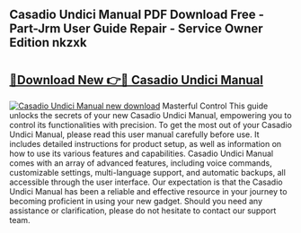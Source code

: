 ## Casadio Undici Manual PDF Download Free - Part-Jrm User Guide Repair - Service Owner Edition nkzxk

# <h2><a href="http://bc42827.oget.top/?id=Casadio+Undici+Manual">🔗Download New 👉🔴 Casadio Undici Manual</a></h2>

[![Casadio Undici Manual new download](https://i.imgur.com/5g1atiW.png)](http://bc42827.oget.top/?id=Casadio+Undici+Manual)
Masterful Control This guide unlocks the secrets of your new Casadio Undici Manual, empowering you to control its functionalities with precision. To get the most out of your Casadio Undici Manual, please read this user manual carefully before use. It includes detailed instructions for product setup, as well as information on how to use its various features and capabilities. Casadio Undici Manual comes with an array of advanced features, including voice commands, customizable settings, multi-language support, and automatic backups, all accessible through the user interface. Our expectation is that the Casadio Undici Manual has been a reliable and effective resource in your journey to becoming proficient in using your new gadget. Should you need any assistance or clarification, please do not hesitate to contact our support team.
